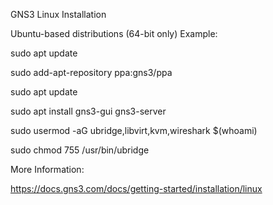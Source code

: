GNS3 Linux Installation

Ubuntu-based distributions (64-bit only) Example:

sudo apt update

sudo add-apt-repository ppa:gns3/ppa

sudo apt update                                

sudo apt install gns3-gui gns3-server

sudo usermod -aG ubridge,libvirt,kvm,wireshark $(whoami)

sudo chmod 755 /usr/bin/ubridge


More Information:

https://docs.gns3.com/docs/getting-started/installation/linux

